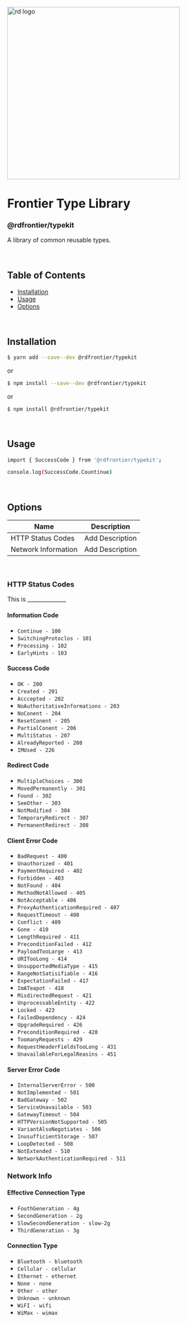 
<div align="left">
  <br/>
  <a href="https://www.realdecoy.com/jamaica/" title="REALDECOY">
    <img width=400px src="https://www.realdecoy.com/wp-content/uploads/2019/02/Realdecoy-logo-transparent.png" alt="rd logo">
  </a>
  <br/>
</div>

# Frontier Type Library

### @rdfrontier/typekit
A library of common reusable types. 


&nbsp;
&nbsp;
&nbsp;
<!-- custom-toc -->
## Table of Contents

* [Installation](#install)
* [Usage](#usage)
* [Options](#options)
<!-- custom-tocstop -->

&nbsp;
&nbsp;
&nbsp;
&nbsp;

## Installation

```sh
$ yarn add --save--dev @rdfrontier/typekit
```

or 

```sh
$ npm install --save--dev @rdfrontier/typekit
```

or 

```sh
$ npm install @rdfrontier/typekit
```

&nbsp;
&nbsp;

## Usage

```sh
import { SuccessCode } from '@rdfrontier/typekit';

console.log(SuccessCode.Countinue)
```


&nbsp;
&nbsp;

## Options

| Name | Description  | 
| --- | ------------- | 
| HTTP Status Codes     | Add Description                                        |
| Network Information   | Add Description                                        |

&nbsp;
&nbsp;

###  HTTP Status Codes
This is ______________

#### Information Code 
* `Continue - 100`
* `SwitchingProtoclos - 101`
* `Processing - 102`
* `EarlyHints - 103 `

#### Success Code 
* `OK - 200`
* `Created - 201`
* `Acccepted - 202`
* `NoAuthoritativeInformations - 203`
* `NoConent - 204`
* `ResetConent - 205`
* `PartialConent - 206`
* `MultiStatus - 207`
* `AlreadyReported - 208`
* `IMUsed - 226`

#### Redirect Code 
* `MultipleChoices - 300`
* `MovedPermanently - 301`
* `Found - 302`
* `SeeOther - 303`
* `NotModified - 304`
* `TemporaryRedirect - 307`
* `PermanentRedirect - 308`

#### Client Error Code  
* `BadRequest - 400`
* `Unauthorized - 401`
* `PaymentRequired - 402`
* `Forbidden - 403`
* `NotFound - 404`
* `MethodNotAllowed - 405`
* `NotAcceptable - 406`
* `ProxyAuthenticationRequired - 407`
* `RequestTimeout - 408`
* `Conflict - 409`
* `Gone - 410`
* `LengthRequired - 411`
* `PreconditionFailed - 412`
* `PayloadTooLarge - 413`
* `URITooLong - 414`
* `UnsupportedMediaType - 415`
* `RangeNotSatisifiable - 416`
* `ExpectationFailed - 417`
* `ImATeapot - 418`
* `MisdirectedRequest - 421` 
* `UnprocessableEntity - 422`
* `Locked - 423`
* `FailedDependency - 424`
* `UpgradeRequired - 426`
* `PreconditionRequired - 428`
* `ToomanyRequests - 429`
* `RequestHeaderFieldsTooLong - 431`
* `UnavailableForLegalReasins - 451`

#### Server Error Code
* `InternalServerError - 500`
* `NotImplemented - 501`
* `BadGateway - 502`
* `ServiceUnavailable - 503`
* `GatewayTimeout - 504`
* `HTTPVersionNotSupported - 505`
* `VariantAlsoNegotiates - 506`
* `InusufficientStorage - 507`
* `LoopDetected - 508`
* `NotExtended - 510`
* `NetworkAuthenticationRequired - 511`

### Network Info

#### Effective Connection Type
* `FouthGeneration - 4g`
* `SecondGeneration - 2g`
* `SlowSecondGeneration - slow-2g`
* `ThirdGeneration - 3g`

#### Connection Type
* `Bluetooth - bluetooth`
* `Cellular - cellular`
* `Ethernet - ethernet`
* `None - none`
* `Other - other`
* `Unknown - unknown`
* `WiFI - wifi`
* `WiMax - wimax`
